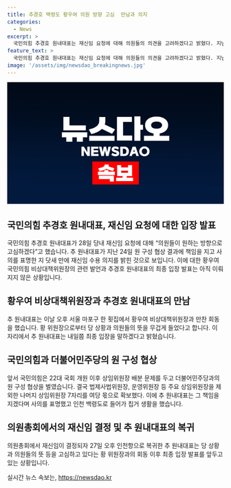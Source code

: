 ```yaml
---
title: 추경호 백령도 황우여 의원 방향 고심  만남과 의지
categories:
  - News
excerpt: >
  국민의힘 추경호 원내대표는 재신임 요청에 대해 의원들의 의견을 고려하겠다고 밝혔다. 지난 주 원 구성 협상 결과에 책임을 지고 사의를 표명한 후 닷새 만에 재신임 수용 의지를 표명했다. 이에 황우여 비상대책위원장과의 만찬 회동을 통해 최종 입장을 밝힐 예정이라고 전했다. 추 원내대표는 사의를 표명한 뒤 백령도에서 칩거 생활을 했으나, 의원총회에서 재신임이 결정되자 인천으로 복귀한 상황이다.
feature_text: >
  국민의힘 추경호 원내대표는 재신임 요청에 대해 의원들의 의견을 고려하겠다고 밝혔다. 지난 주 원 구성 협상 결과에 책임을 지고 사의를 표명한 후 닷새 만에 재신임 수용 의지를 표명했다. 이에 황우여 비상대책위원장과의 만찬 회동을 통해 최종 입장을 밝힐 예정이라고 전했다. 추 원내대표는 사의를 표명한 뒤 백령도에서 칩거 생활을 했으나, 의원총회에서 재신임이 결정되자 인천으로 복귀한 상황이다.
image: '/assets/img/newsdao_breakingnews.jpg'
---
```


<p><img src="/assets/img/newsdao_breakingnews.jpg" alt="koreaapp 속보" /></p>

<h2 data-ke-size="size26">국민의힘 추경호 원내대표, 재신임 요청에 대한 입장 발표</h2>

<p data-ke-size="size16">국민의힘 추경호 원내대표가 28일 당내 재신임 요청에 대해 “의원들이 원하는 방향으로 고심하겠다”고 했습니다. 추 원내대표가 지난 24일 원 구성 협상 결과에 책임을 지고 사의를 표명한 지 닷새 만에 재신임 수용 의지를 밝힌 것으로 보입니다. 이에 대한 황우여 국민의힘 비상대책위원장의 관련 발언과 추경호 원내대표의 최종 입장 발표는 아직 이뤄지지 않은 상황입니다.</p>

<h2 data-ke-size="size26">황우여 비상대책위원장과 추경호 원내대표의 만남</h2>

<p data-ke-size="size16">추 원내대표는 이날 오후 서울 마포구 한 횟집에서 황우여 비상대책위원장과 만찬 회동을 했습니다. 황 위원장으로부터 당 상황과 의원들의 뜻을 무겁게 들었다고 합니다. 이 자리에서 추 원내대표는 내일쯤 최종 입장을 말하겠다고 밝혔습니다.</p>

<h2 data-ke-size="size26">국민의힘과 더불어민주당의 원 구성 협상</h2>

<p data-ke-size="size16">앞서 국민의힘은 22대 국회 개원 이후 상임위원장 배분 문제를 두고 더불어민주당과의 원 구성 협상을 벌였습니다. 결국 법제사법위원장, 운영위원장 등 주요 상임위원장을 제외한 나머지 상임위원장 7자리를 여당 몫으로 확보했다. 이에 추 원내대표는 그 책임을 지겠다며 사의를 표명했고 인천 백령도로 들어가 칩거 생활을 했습니다.</p>

<h2 data-ke-size="size26">의원총회에서의 재신임 결정 및 추 원내대표의 복귀</h2>

<p data-ke-size="size16">의원총회에서 재신임이 결정되자 27일 오후 인천항으로 복귀한 추 원내대표는 당 상황과 의원들의 뜻 등을 고심하고 있다는 황 위원장과의 회동 이후 최종 입장 발표를 앞두고 있는 상황입니다.</p>
실시간 뉴스 속보는, <a href="https://newsdao.kr" rel="dofollow">https://newsdao.kr</a>


